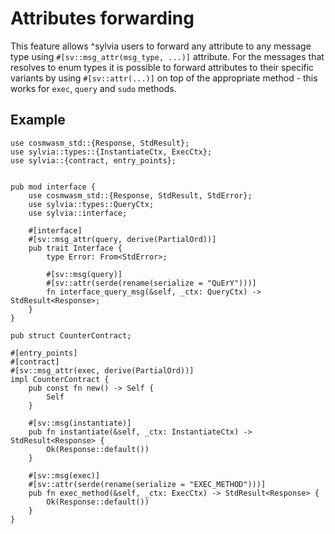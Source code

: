 # Attributes forwarding

This feature allows ^sylvia users to forward any attribute to any message
type using `#[sv::msg_attr(msg_type, ...)]` attribute.
For the messages that resolves to enum types it is possible to forward attributes to their specific variants by using `#[sv::attr(...)]` on top of the appropriate method - this works for `exec`, `query`
and `sudo` methods.

## Example

```rust,noplayground
use cosmwasm_std::{Response, StdResult};
use sylvia::types::{InstantiateCtx, ExecCtx};
use sylvia::{contract, entry_points};


pub mod interface {
    use cosmwasm_std::{Response, StdResult, StdError};
    use sylvia::types::QueryCtx;
    use sylvia::interface;

    #[interface]
    #[sv::msg_attr(query, derive(PartialOrd))]
    pub trait Interface {
        type Error: From<StdError>;

        #[sv::msg(query)]
        #[sv::attr(serde(rename(serialize = "QuErY")))]
        fn interface_query_msg(&self, _ctx: QueryCtx) -> StdResult<Response>;
    }
}

pub struct CounterContract;

#[entry_points]
#[contract]
#[sv::msg_attr(exec, derive(PartialOrd))]
impl CounterContract {
    pub const fn new() -> Self {
        Self
    }

    #[sv::msg(instantiate)]
    pub fn instantiate(&self, _ctx: InstantiateCtx) -> StdResult<Response> {
        Ok(Response::default())
    }

    #[sv::msg(exec)]
    #[sv::attr(serde(rename(serialize = "EXEC_METHOD")))]
    pub fn exec_method(&self, _ctx: ExecCtx) -> StdResult<Response> {
        Ok(Response::default())
    }
}
```